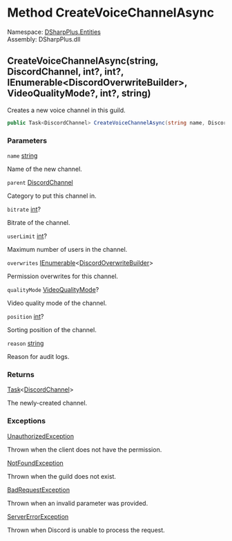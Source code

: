# Method CreateVoiceChannelAsync

Namespace: [DSharpPlus.Entities](DSharpPlus.Entities.md)  
Assembly: DSharpPlus.dll

## <a id="DSharpPlus_Entities_DiscordGuild_CreateVoiceChannelAsync_System_String_DSharpPlus_Entities_DiscordChannel_System_Nullable_System_Int32__System_Nullable_System_Int32__System_Collections_Generic_IEnumerable_DSharpPlus_Entities_DiscordOverwriteBuilder__System_Nullable_DSharpPlus_VideoQualityMode__System_Nullable_System_Int32__System_String_"></a>CreateVoiceChannelAsync\(string, DiscordChannel, int?, int?, IEnumerable<DiscordOverwriteBuilder\>, VideoQualityMode?, int?, string\)

Creates a new voice channel in this guild.

```csharp
public Task<DiscordChannel> CreateVoiceChannelAsync(string name, DiscordChannel parent = null, int? bitrate = null, int? userLimit = null, IEnumerable<DiscordOverwriteBuilder> overwrites = null, VideoQualityMode? qualityMode = null, int? position = null, string reason = null)
```

### Parameters

`name` [string](https://learn.microsoft.com/dotnet/api/system.string)

Name of the new channel.

`parent` [DiscordChannel](DSharpPlus.Entities.DiscordChannel.md)

Category to put this channel in.

`bitrate` [int](https://learn.microsoft.com/dotnet/api/system.int32)?

Bitrate of the channel.

`userLimit` [int](https://learn.microsoft.com/dotnet/api/system.int32)?

Maximum number of users in the channel.

`overwrites` [IEnumerable](https://learn.microsoft.com/dotnet/api/system.collections.generic.ienumerable\-1)<[DiscordOverwriteBuilder](DSharpPlus.Entities.DiscordOverwriteBuilder.md)\>

Permission overwrites for this channel.

`qualityMode` [VideoQualityMode](DSharpPlus.VideoQualityMode.md)?

Video quality mode of the channel.

`position` [int](https://learn.microsoft.com/dotnet/api/system.int32)?

Sorting position of the channel.

`reason` [string](https://learn.microsoft.com/dotnet/api/system.string)

Reason for audit logs.

### Returns

[Task](https://learn.microsoft.com/dotnet/api/system.threading.tasks.task\-1)<[DiscordChannel](DSharpPlus.Entities.DiscordChannel.md)\>

The newly-created channel.

### Exceptions

[UnauthorizedException](DSharpPlus.Exceptions.UnauthorizedException.md)

Thrown when the client does not have the <xref href="DSharpPlus.Permissions.ManageChannels" data-throw-if-not-resolved="false"></xref> permission.

[NotFoundException](DSharpPlus.Exceptions.NotFoundException.md)

Thrown when the guild does not exist.

[BadRequestException](DSharpPlus.Exceptions.BadRequestException.md)

Thrown when an invalid parameter was provided.

[ServerErrorException](DSharpPlus.Exceptions.ServerErrorException.md)

Thrown when Discord is unable to process the request.

